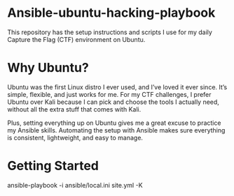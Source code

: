 # Ansible-ubuntu-hacking-playbook
This repository has the setup instructions and scripts I use for my daily Capture the Flag (CTF) environment on Ubuntu.
# Why Ubuntu?
Ubuntu was the first Linux distro I ever used, and I’ve loved it ever since. It’s simple, flexible, and just works for me. For my CTF challenges, I prefer Ubuntu over Kali because I can pick and choose the tools I actually need, without all the extra stuff that comes with Kali.

Plus, setting everything up on Ubuntu gives me a great excuse to practice my Ansible skills. Automating the setup with Ansible makes sure everything is consistent, lightweight, and easy to manage.
# Getting Started
ansible-playbook -i ansible/local.ini site.yml -K